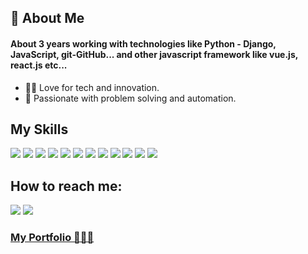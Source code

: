 

## 👾  About Me
  #### About 3 years working with technologies like Python - Django, JavaScript, git-GitHub... and other javascript framework like vue.js, react.js etc...
  
   - 👨‍💻  Love for tech and innovation.
   - 💓  Passionate with problem solving and automation.
   

## My Skills
<img src="https://img.shields.io/badge/JavaScript-323330?style=for-the-badge&logo=javascript&logoColor=F7DF1E" /> <img src="https://img.shields.io/badge/Python-FFD43B?style=for-the-badge&logo=python&logoColor=blue" /> <img src="https://img.shields.io/badge/HTML5-E34F26?style=for-the-badge&logo=html5&logoColor=white" /> <img src="https://img.shields.io/badge/CSS3-1572B6?style=for-the-badge&logo=css3&logoColor=white" /> <img src="https://img.shields.io/badge/Bootstrap-563D7C?style=for-the-badge&logo=bootstrap&logoColor=white" /> <img src="https://img.shields.io/badge/Vuetify-1867C0?style=for-the-badge&logo=vuetify&logoColor=white" /> <img src="https://img.shields.io/badge/Vue.js-35495E?style=for-the-badge&logo=vuedotjs&logoColor=4FC08D" /> <img src="https://img.shields.io/badge/Vite-B73BFE?style=for-the-badge&logo=vite&logoColor=FFD62E" /> <img src="https://img.shields.io/badge/Django-092E20?style=for-the-badge&logo=django&logoColor=green" /> <img src="https://img.shields.io/badge/django%20rest-ff1709?style=for-the-badge&logo=django&logoColor=white" /> <img src="https://img.shields.io/badge/GIT-E44C30?style=for-the-badge&logo=git&logoColor=white" /> <img src="https://img.shields.io/badge/GitHub-100000?style=for-the-badge&logo=github&logoColor=white" />

## How to reach me:
<a target="_blank" href="https://www.linkedin.com/in/adam-fernandez-330a011a8"><img src="https://img.shields.io/badge/LinkedIn-0077B5?style=for-the-badge&logo=linkedin&logoColor=white" /><a/>
<a href="mailto:adamyoelfc@gmail.com"><img src="https://img.shields.io/badge/Gmail-D14836?style=for-the-badge&logo=gmail&logoColor=white" /><a/>
### <a href="https://adamdev.me" target="_blank">My Portfolio 👨🏻‍💻<a>

  <!-- COMMENTED:
  
 [![GitHub Streak](https://github-readme-streak-stats.herokuapp.com?user=adamyoelfc&theme=dark&hide_border=true&date_format=M%20j%5B%2C%20Y%5D)](https://git.io/streak-stats)

